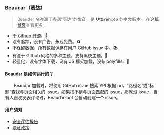 ### Beaudar（表达）

> Beaudar 名称源于粤语“表达”的发音，是 [Utterances](http://utteranc.es) 的中文版本。
> 在[这篇博客](https://lipk.org/blog/2020/05/31/how-to-use-beaudar/)查看更多。

- [于 Github 开源](http://github.com/beaudar/beaudar)。📖
- 没有追踪，没有广告，永远免费。♻️
- 不保留数据，所有数据保存在用户 GitHub issue 中。📚
- 有源于 Github 风格的多种主题，支持黑夜主题。🌈
- 轻量化，没有字体下载，没有 JS 框架加载，没有 polyfills。🍜

#### Beaudar 是如何运行的？

&emsp;&emsp;Beaudar 加载时，将使用 GitHub issue 搜索 API 根据 url，“路径名”或“标题”查找与页面相关的 issue。如果找不到与页面匹配的 issue，那就没 issue，当有人首次发表评论时，Beaudar-bot 会自动创建一个 issue。

#### 用户须知

- [安全评估报告](https://lipk.org/blog/2020/07/16/beaudar-safety-assessment-report/)
- [隐私政策](https://github.com/beaudar/beaudar/blob/master/PRIVACY-POLICY.md)
